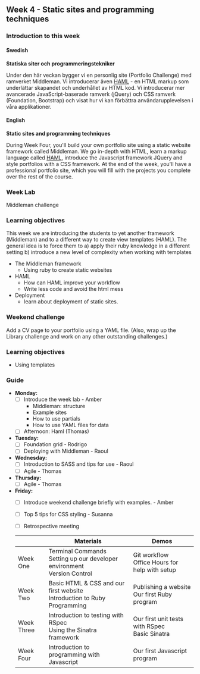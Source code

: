 ## Week 4 - Static sites and programming techniques
### Introduction to this week

#### Swedish
**Statiska siter och programmeringstekniker**

Under den här veckan bygger vi en personlig site (Portfolio Challenge) med ramverket Middleman. Vi introducerar även [HAML](http://haml.info/) - en HTML markup som underlättar skapandet och underhållet av HTML kod. Vi introducerar mer avancerade JavaScript-baserade ramverk (jQuery) och CSS ramverk (Foundation, Bootstrap) och visat hur vi kan förbättra användarupplevelsen i våra applikationer.

#### English
**Static sites and programming techniques**

During Week Four, you'll build your own portfolio site using a static website framework called Middleman. We go in-depth with HTML, learn a markup language called [HAML](http://haml.info/), introduce the Javascript framework JQuery and style portfolios with a CSS framework. At the end of the week, you'll have a professional portfolio site, which you will fill with the projects you complete over the rest of the course.

### Week Lab
Middleman challenge

### Learning objectives
This week we are introducing the students to yet another framework (Middleman) and to a different way to create view templates (HAML). The general idea is to force them to
a) apply their ruby knowledge in a different setting
b) introduce a new level of complexity when working with templates

* The Middleman framework
  - Using ruby to create static websites
* HAML
  - How can HAML improve your workflow
  - Write less code and avoid the html mess
* Deployment
  - learn about deployment of static sites.


### Weekend challenge
Add a CV page to your portfolio using a YAML file. (Also, wrap up the Library challenge and work on any other outstanding challenges.)

### Learning objectives
* Using templates

### Guide
- **Monday:**
  - [ ] Introduce the week lab - Amber
    - Middleman: structure
    - Example sites
    - How to use partials
    - How to use YAML files for data
  - [ ] Afternoon: Haml (Thomas)
- **Tuesday:**
  - [ ] Foundation grid - Rodrigo
  - [ ] Deploying with Middleman - Raoul
- **Wednesday:**
  - [ ] Introduction to SASS and tips for use - Raoul
  - [ ] Agile - Thomas
- **Thursday:**
  - [ ] Agile - Thomas
- **Friday:**
  - [ ] Introduce weekend challenge briefly with examples. - Amber
  - [ ] Top 5 tips for CSS styling - Susanna
  - [ ] Retrospective meeting
  
  
   |  | Materials | Demos |
  | -- | -- | -- |
  | Week One | Terminal Commands<br>Setting up our developer environment<br>Version Control | Git workflow<br>Office Hours for help with setup |
  | Week Two | Basic HTML & CSS and our first website<br>Introduction to Ruby Programming | Publishing a website<br>Our first Ruby program |
  | Week Three | Introduction to testing with RSpec<br>Using the Sinatra framework | Our first unit tests with RSpec<br>Basic Sinatra |
  | Week Four | Introduction to programming with Javascript | Our first Javascript program |
   
